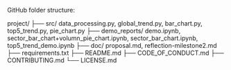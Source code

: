 GitHub folder structure:

project/
├── src/             	data_processing.py, global_trend.py, bar_chart.py, top5_trend.py, pie_chart.py
├── demo_reports/    	demo.ipynb, sector_bar_chart+volumn_pie_chart.ipynb, sector_bar_chart.ipynb, top5_trend_demo.ipynb
├── doc/ 		          proposal.md, reflection-milestone2.md
├── requirements.txt
├── README.md
├── CODE_OF_CONDUCT.md
├── CONTRIBUTING.md
└── LICENSE.md
